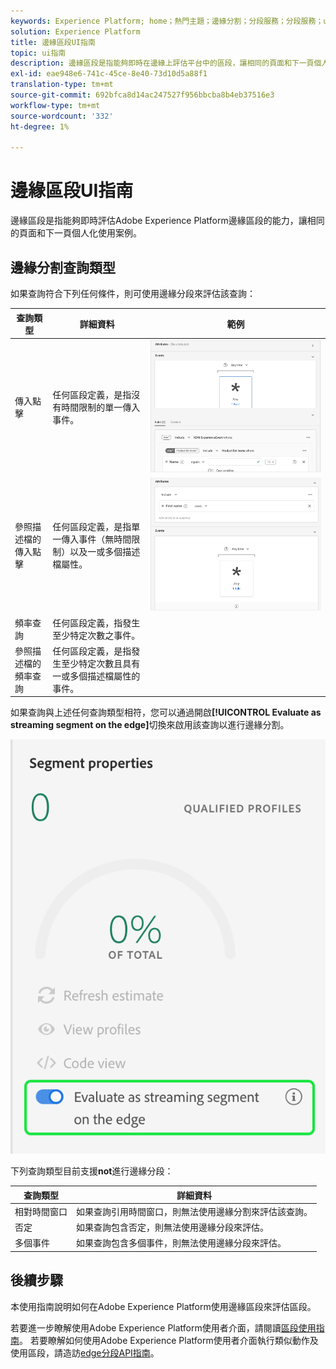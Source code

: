 ```yaml
---
keywords: Experience Platform; home；熱門主題；邊緣分割；分段服務；分段服務；ui指南；流媒體邊緣；
solution: Experience Platform
title: 邊緣區段UI指南
topic: ui指南
description: 邊緣區段是指能夠即時在邊緣上評估平台中的區段，讓相同的頁面和下一頁個人化使用案例。
exl-id: eae948e6-741c-45ce-8e40-73d10d5a88f1
translation-type: tm+mt
source-git-commit: 692bfca8d14ac247527f956bbcba8b4eb37516e3
workflow-type: tm+mt
source-wordcount: '332'
ht-degree: 1%

---
```


# 邊緣區段UI指南

邊緣區段是指能夠即時評估Adobe Experience Platform邊緣區段的能力，讓相同的頁面和下一頁個人化使用案例。

## 邊緣分割查詢類型

如果查詢符合下列任何條件，則可使用邊緣分段來評估該查詢：

| 查詢類型 | 詳細資料 | 範例 |
| ---------- | ------- | ------- |
| 傳入點擊 | 任何區段定義，是指沒有時間限制的單一傳入事件。 | ![](../images/ui/edge-segmentation/incoming-hit.png) |
| 參照描述檔的傳入點擊 | 任何區段定義，是指單一傳入事件（無時間限制）以及一或多個描述檔屬性。 | ![](../images/ui/edge-segmentation/profile-hit.png) |
| 頻率查詢 | 任何區段定義，指發生至少特定次數之事件。 |  |
| 參照描述檔的頻率查詢 | 任何區段定義，是指發生至少特定次數且具有一或多個描述檔屬性的事件。 |  |

如果查詢與上述任何查詢類型相符，您可以通過開啟&#x200B;**[!UICONTROL Evaluate as streaming segment on the edge]**&#x200B;切換來啟用該查詢以進行邊緣分割。

![](../images/ui/edge-segmentation/mark-on-edge.png)

下列查詢類型目前支援&#x200B;**not**&#x200B;進行邊緣分段：

| 查詢類型 | 詳細資料 |
| ---------- | ------- |
| 相對時間窗口 | 如果查詢引用時間窗口，則無法使用邊緣分割來評估該查詢。 |
| 否定 | 如果查詢包含否定，則無法使用邊緣分段來評估。 |
| 多個事件 | 如果查詢包含多個事件，則無法使用邊緣分段來評估。 |

## 後續步驟

本使用指南說明如何在Adobe Experience Platform使用邊緣區段來評估區段。

若要進一步瞭解使用Adobe Experience Platform使用者介面，請閱讀[區段使用指南](./overview.md)。 若要瞭解如何使用Adobe Experience Platform使用者介面執行類似動作及使用區段，請造訪[edge分段API指南](../api/edge-segmentation.md)。
